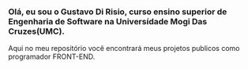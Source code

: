 ### Olá, eu sou o Gustavo Di Risio, curso ensino superior de Engenharia de Software na Universídade Mogi Das Cruzes(UMC).

Aqui no meu repositório você encontrará meus projetos publicos como programador FRONT-END. 

<div>
  <a href="https://www.linkedin.com/in/gustavorisio/" target="_blank" rel="external"><img src="https://img.shields.io/badge/LinkedIn-0077B5?style=for-the-badge&logo=linkedin&logoColor=white" alt=""></a>
</div>


